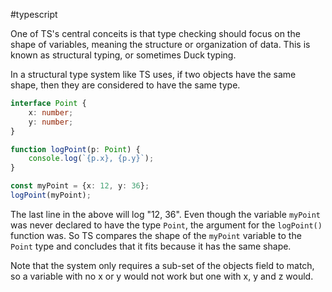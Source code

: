 #typescript 

One of TS's central conceits is that type checking should focus on the shape of variables, meaning the structure or organization of data. This is known as structural typing, or sometimes Duck typing.

In a structural type system like TS uses, if two objects have the same shape, then they are considered to have the same type.
```typescript
interface Point {
	x: number;
	y: number;
}

function logPoint(p: Point) {
	console.log(`{p.x}, {p.y}`);
}

const myPoint = {x: 12, y: 36};
logPoint(myPoint);
```
The last line in the above will log "12, 36". Even though the variable `myPoint` was never declared to have the type `Point`, the argument for the `logPoint()` function was. So TS compares the shape of the `myPoint` variable to the `Point` type and concludes that it fits because it has the same shape.

Note that the system only requires a sub-set of the objects field to match, so a variable with no x or y would not work but one with x, y and z would.

